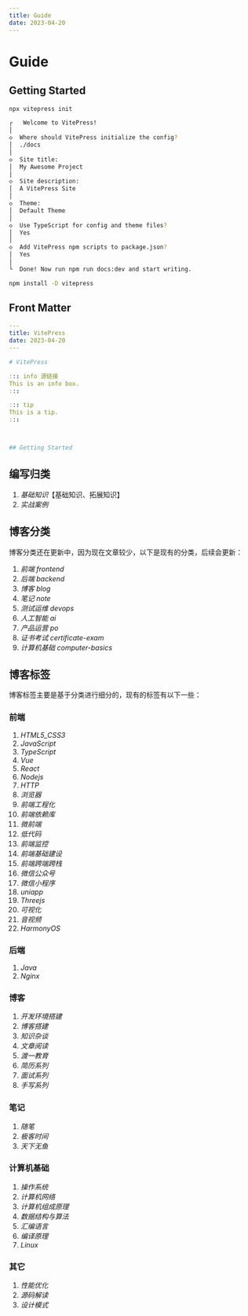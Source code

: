 ```yaml
---
title: Guide
date: 2023-04-20
---
```


# Guide



## Getting Started

```bash
npx vitepress init

┌   Welcome to VitePress! 
│
◇  Where should VitePress initialize the config?
│  ./docs
│
◇  Site title:
│  My Awesome Project
│
◇  Site description:
│  A VitePress Site
│
◇  Theme:
│  Default Theme
│
◇  Use TypeScript for config and theme files?
│  Yes
│
◇  Add VitePress npm scripts to package.json?
│  Yes
│
└  Done! Now run npm run docs:dev and start writing.
```

```bash
npm install -D vitepress
```



## Front Matter

```yaml
---
title: VitePress
date: 2023-04-20
---

# VitePress

::: info 源链接
This is an info box.
:::

::: tip
This is a tip.
:::



## Getting Started
```



## 编写归类

1. *基础知识*【基础知识、拓展知识】
2. *实战案例*



## 博客分类

博客分类还在更新中，因为现在文章较少，以下是现有的分类，后续会更新：

1.  *前端  frontend*
2.  *后端  backend*
3.  *博客  blog*
4.  *笔记  note*
5.  *测试运维  devops*
6.  *人工智能  ai*
7.  *产品运营  po*
8.  *证书考试 certificate-exam*
9.  *计算机基础  computer-basics*



## 博客标签

博客标签主要是基于分类进行细分的，现有的标签有以下一些：

### 前端

1.  *HTML5_CSS3*
2.  *JavaScript*
3.  *TypeScript*
4.  *Vue*
5.  *React*
6.  *Nodejs*
7.  *HTTP*
8.  *浏览器*
9.  *前端工程化*
10.  *前端依赖库*
11.  *微前端*
12.  *低代码*
13.  *前端监控*
14.  *前端基础建设*
15.  *前端跨端跨栈*
16.  *微信公众号*
17.  *微信小程序*
18.  *uniapp*
19.  *Threejs*
20.  *可视化*
21.  *音视频*
22.  *HarmonyOS*



### 后端

1. *Java*
2. *Nginx*



### 博客

1. *开发环境搭建*
2. *博客搭建*
3. *知识杂谈*
4. *文章阅读*
5. *渡一教育*
6. *简历系列*
7. *面试系列*
8. *手写系列*



### 笔记

1. *随笔*
2. *极客时间*
3. *天下无鱼*



### 计算机基础

1. *操作系统*
2. *计算机网络*
3. *计算机组成原理*
4. *数据结构与算法*
5. *汇编语言*
6. *编译原理*
7. *Linux*



### 其它

1.  *性能优化*
2.  *源码解读*
3.  *设计模式*



